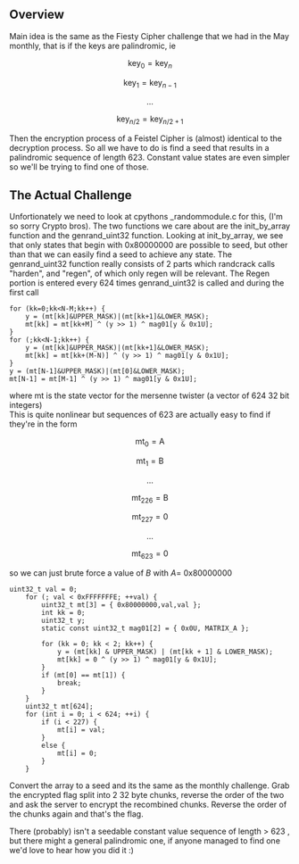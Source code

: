 ## Overview
Main idea is the same as the Fiesty Cipher challenge that we had in the May monthly, that is if the keys are palindromic, ie 
```math
\text{key}_0 = \text{key}_n
```
```math
\text{key}_1 = \text{key}_{n-1}
```
```math
\text{...}
```
```math
\text{key}_{n/2} = \text{key}_{n/2 + 1}
```
Then the encryption process of a Feistel Cipher is (almost) identical to the decryption process. So all we have to do is find a seed that results in a palindromic sequence of length 623. Constant value states are even simpler so we'll be trying to find one of those.

## The Actual Challenge
Unfortionately we need to look at cpythons _randommodule.c for this, (I'm so sorry Crypto bros). The two functions we care about are the init_by_array function and the genrand_uint32 function. Looking at init_by_array, we see that only states that begin with 0x80000000 are possible to seed, but other than that we can easily find a seed to achieve any state. The genrand_uint32 function really consists of 2 parts which randcrack calls "harden", and "regen", of which only regen will be relevant. The Regen portion is entered every 624 times genrand_uint32 is called and during the first call
~~~
for (kk=0;kk<N-M;kk++) {  
    y = (mt[kk]&UPPER_MASK)|(mt[kk+1]&LOWER_MASK);  
    mt[kk] = mt[kk+M] ^ (y >> 1) ^ mag01[y & 0x1U];  
}
for (;kk<N-1;kk++) {  
    y = (mt[kk]&UPPER_MASK)|(mt[kk+1]&LOWER_MASK);  
    mt[kk] = mt[kk+(M-N)] ^ (y >> 1) ^ mag01[y & 0x1U];  
}  
y = (mt[N-1]&UPPER_MASK)|(mt[0]&LOWER_MASK);  
mt[N-1] = mt[M-1] ^ (y >> 1) ^ mag01[y & 0x1U];  
~~~
where mt is the state vector for the mersenne twister (a vector of 624 32 bit integers)  
This is quite nonlinear but sequences of 623 are actually easy to find if they're in the form  
```math
\text{mt}_0 = \text{A}
```
```math
\text{mt}_1 = \text{B}
```
```math
\text{...}
```
```math
\text{mt}_{226} = \text{B}
```
```math
\text{mt}_{227} = \text{0}
```
```math
\text{...}
```
```math
\text{mt}_{623} = \text{0}
```

so we can just brute force a value of $B$ with $A =$ 0x80000000
~~~
uint32_t val = 0;
    for (; val < 0xFFFFFFFE; ++val) {
        uint32_t mt[3] = { 0x80000000,val,val };
        int kk = 0;
        uint32_t y;
        static const uint32_t mag01[2] = { 0x0U, MATRIX_A };

        for (kk = 0; kk < 2; kk++) {
            y = (mt[kk] & UPPER_MASK) | (mt[kk + 1] & LOWER_MASK);
            mt[kk] = 0 ^ (y >> 1) ^ mag01[y & 0x1U];
        }
        if (mt[0] == mt[1]) {
            break;
        }
    }
    uint32_t mt[624];
    for (int i = 0; i < 624; ++i) {
        if (i < 227) {
            mt[i] = val;
        }
        else {
            mt[i] = 0;
        }
    }
~~~

Convert the array to a seed and its the same as the monthly challenge. Grab the encrypted flag split into 2 32 byte chunks, reverse the order of the two and ask the server to encrypt the recombined chunks. Reverse the order of the chunks again and that's the flag.

There (probably) isn't a seedable constant value sequence of length > 623 , but there might a general palindromic one, if anyone managed to find one we'd love to hear how you did it :)
